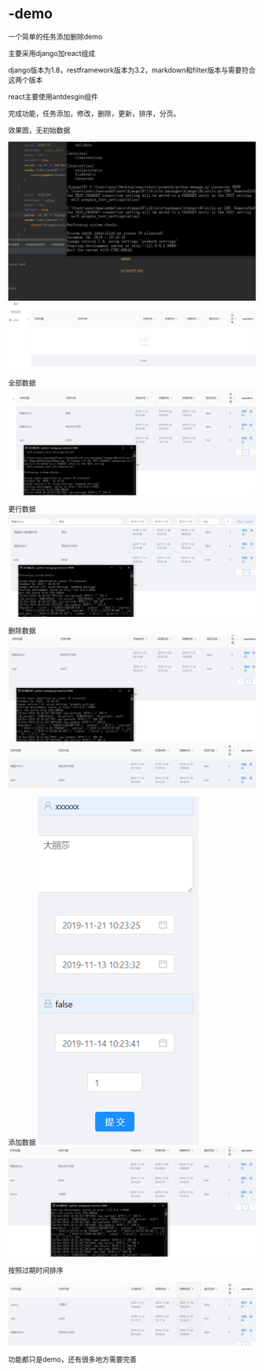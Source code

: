 # -demo
一个简单的任务添加删除demo


  主要采用django加react组成
  
  
  django版本为1.8，restframework版本为3.2，markdown和filter版本与需要符合这两个版本
  
  
  react主要使用antdesgin组件
  
  
  完成功能，任务添加，修改，删除，更新，排序，分页。
  
  
  效果图，无初始数据
  
![image](https://github.com/mynameisrobot/-demo/blob/master/img/pre1.PNG)
![image](https://github.com/mynameisrobot/-demo/blob/master/img/pre2.PNG)


  全部数据
  ![image](https://github.com/mynameisrobot/-demo/blob/master/img/pre3.PNG)
  
  
  更行数据
  ![image](https://github.com/mynameisrobot/-demo/blob/master/img/pre4.PNG)
   ![image](https://github.com/mynameisrobot/-demo/blob/master/img/pre5.PNG)
  
  删除数据
  ![image](https://github.com/mynameisrobot/-demo/blob/master/img/pre6.PNG)
   ![image](https://github.com/mynameisrobot/-demo/blob/master/img/pre10.PNG)
  
  
  添加数据
  ![image](https://github.com/mynameisrobot/-demo/blob/master/img/pre7.PNG)
  ![image](https://github.com/mynameisrobot/-demo/blob/master/img/pre8.PNG)
  
  按照过期时间排序
 
  ![image](https://github.com/mynameisrobot/-demo/blob/master/img/pre9.PNG)
  
  功能都只是demo，还有很多地方需要完善










